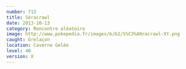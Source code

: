```yaml
---
number: 713
title: Séracrawl
date: 2013-10-13
category: Rencontre aléatoire
image: http://www.pokepedia.fr/images/b/b2/S%C3%A9racrawl-XY.png
caught: Grelaçon
location: Caverne Gelée
level: 40
version: X
---
```

